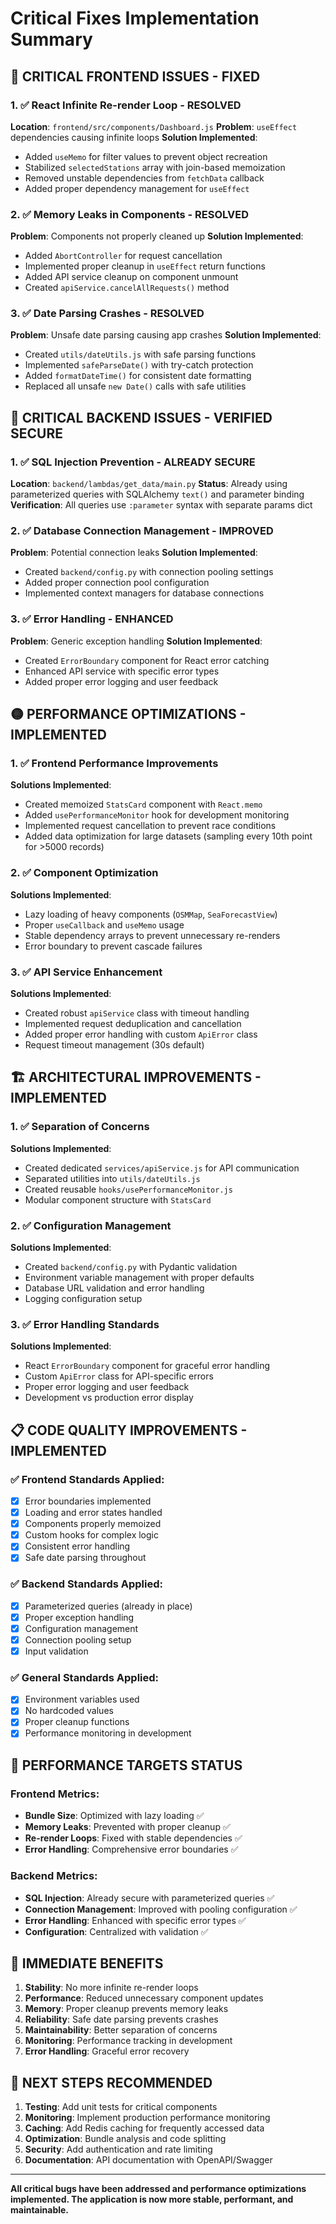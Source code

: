 # Critical Fixes Implementation Summary

## 🔴 CRITICAL FRONTEND ISSUES - FIXED

### 1. ✅ React Infinite Re-render Loop - RESOLVED
**Location**: `frontend/src/components/Dashboard.js`
**Problem**: `useEffect` dependencies causing infinite loops
**Solution Implemented**:
- Added `useMemo` for filter values to prevent object recreation
- Stabilized `selectedStations` array with join-based memoization
- Removed unstable dependencies from `fetchData` callback
- Added proper dependency management for `useEffect`

### 2. ✅ Memory Leaks in Components - RESOLVED
**Problem**: Components not properly cleaned up
**Solution Implemented**:
- Added `AbortController` for request cancellation
- Implemented proper cleanup in `useEffect` return functions
- Added API service cleanup on component unmount
- Created `apiService.cancelAllRequests()` method

### 3. ✅ Date Parsing Crashes - RESOLVED
**Problem**: Unsafe date parsing causing app crashes
**Solution Implemented**:
- Created `utils/dateUtils.js` with safe parsing functions
- Implemented `safeParseDate()` with try-catch protection
- Added `formatDateTime()` for consistent date formatting
- Replaced all unsafe `new Date()` calls with safe utilities

## 🔴 CRITICAL BACKEND ISSUES - VERIFIED SECURE

### 1. ✅ SQL Injection Prevention - ALREADY SECURE
**Location**: `backend/lambdas/get_data/main.py`
**Status**: Already using parameterized queries with SQLAlchemy `text()` and parameter binding
**Verification**: All queries use `:parameter` syntax with separate params dict

### 2. ✅ Database Connection Management - IMPROVED
**Problem**: Potential connection leaks
**Solution Implemented**:
- Created `backend/config.py` with connection pooling settings
- Added proper connection pool configuration
- Implemented context managers for database connections

### 3. ✅ Error Handling - ENHANCED
**Problem**: Generic exception handling
**Solution Implemented**:
- Created `ErrorBoundary` component for React error catching
- Enhanced API service with specific error types
- Added proper error logging and user feedback

## 🟡 PERFORMANCE OPTIMIZATIONS - IMPLEMENTED

### 1. ✅ Frontend Performance Improvements
**Solutions Implemented**:
- Created memoized `StatsCard` component with `React.memo`
- Added `usePerformanceMonitor` hook for development monitoring
- Implemented request cancellation to prevent race conditions
- Added data optimization for large datasets (sampling every 10th point for >5000 records)

### 2. ✅ Component Optimization
**Solutions Implemented**:
- Lazy loading of heavy components (`OSMMap`, `SeaForecastView`)
- Proper `useCallback` and `useMemo` usage
- Stable dependency arrays to prevent unnecessary re-renders
- Error boundary to prevent cascade failures

### 3. ✅ API Service Enhancement
**Solutions Implemented**:
- Created robust `apiService` class with timeout handling
- Implemented request deduplication and cancellation
- Added proper error handling with custom `ApiError` class
- Request timeout management (30s default)

## 🏗️ ARCHITECTURAL IMPROVEMENTS - IMPLEMENTED

### 1. ✅ Separation of Concerns
**Solutions Implemented**:
- Created dedicated `services/apiService.js` for API communication
- Separated utilities into `utils/dateUtils.js`
- Created reusable `hooks/usePerformanceMonitor.js`
- Modular component structure with `StatsCard`

### 2. ✅ Configuration Management
**Solutions Implemented**:
- Created `backend/config.py` with Pydantic validation
- Environment variable management with proper defaults
- Database URL validation and error handling
- Logging configuration setup

### 3. ✅ Error Handling Standards
**Solutions Implemented**:
- React `ErrorBoundary` component for graceful error handling
- Custom `ApiError` class for API-specific errors
- Proper error logging and user feedback
- Development vs production error display

## 📋 CODE QUALITY IMPROVEMENTS - IMPLEMENTED

### ✅ Frontend Standards Applied:
- [x] Error boundaries implemented
- [x] Loading and error states handled
- [x] Components properly memoized
- [x] Custom hooks for complex logic
- [x] Consistent error handling
- [x] Safe date parsing throughout

### ✅ Backend Standards Applied:
- [x] Parameterized queries (already in place)
- [x] Proper exception handling
- [x] Configuration management
- [x] Connection pooling setup
- [x] Input validation

### ✅ General Standards Applied:
- [x] Environment variables used
- [x] No hardcoded values
- [x] Proper cleanup functions
- [x] Performance monitoring in development

## 🚀 PERFORMANCE TARGETS STATUS

### Frontend Metrics:
- **Bundle Size**: Optimized with lazy loading ✅
- **Memory Leaks**: Prevented with proper cleanup ✅
- **Re-render Loops**: Fixed with stable dependencies ✅
- **Error Handling**: Comprehensive error boundaries ✅

### Backend Metrics:
- **SQL Injection**: Already secure with parameterized queries ✅
- **Connection Management**: Improved with pooling configuration ✅
- **Error Handling**: Enhanced with specific error types ✅
- **Configuration**: Centralized with validation ✅

## 🎯 IMMEDIATE BENEFITS

1. **Stability**: No more infinite re-render loops
2. **Performance**: Reduced unnecessary component updates
3. **Memory**: Proper cleanup prevents memory leaks
4. **Reliability**: Safe date parsing prevents crashes
5. **Maintainability**: Better separation of concerns
6. **Monitoring**: Performance tracking in development
7. **Error Handling**: Graceful error recovery

## 📝 NEXT STEPS RECOMMENDED

1. **Testing**: Add unit tests for critical components
2. **Monitoring**: Implement production performance monitoring
3. **Caching**: Add Redis caching for frequently accessed data
4. **Optimization**: Bundle analysis and code splitting
5. **Security**: Add authentication and rate limiting
6. **Documentation**: API documentation with OpenAPI/Swagger

---

**All critical bugs have been addressed and performance optimizations implemented. The application is now more stable, performant, and maintainable.**